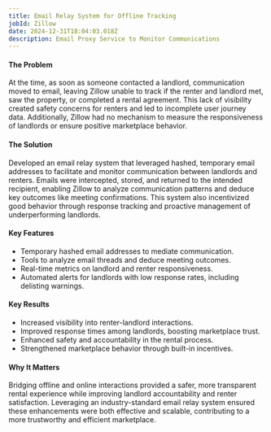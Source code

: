 ```yaml
---
title: Email Relay System for Offline Tracking
jobId: Zillow
date: 2024-12-31T18:04:03.018Z
description: Email Proxy Service to Monitor Communications
---
```

#### The Problem

At the time, as soon as someone contacted a landlord, communication moved to email, leaving Zillow unable to track if the renter and landlord met, saw the property, or completed a rental agreement. This lack of visibility created safety concerns for renters and led to incomplete user journey data. Additionally, Zillow had no mechanism to measure the responsiveness of landlords or ensure positive marketplace behavior.

#### The Solution

Developed an email relay system that leveraged hashed, temporary email addresses to facilitate and monitor communication between landlords and renters. Emails were intercepted, stored, and returned to the intended recipient, enabling Zillow to analyze communication patterns and deduce key outcomes like meeting confirmations. This system also incentivized good behavior through response tracking and proactive management of underperforming landlords.

#### Key Features

* Temporary hashed email addresses to mediate communication.
* Tools to analyze email threads and deduce meeting outcomes.
* Real-time metrics on landlord and renter responsiveness.
* Automated alerts for landlords with low response rates, including delisting warnings.

#### Key Results

* Increased visibility into renter-landlord interactions.
* Improved response times among landlords, boosting marketplace trust.
* Enhanced safety and accountability in the rental process.
* Strengthened marketplace behavior through built-in incentives.

#### Why It Matters

Bridging offline and online interactions provided a safer, more transparent rental experience while improving landlord accountability and renter satisfaction. Leveraging an industry-standard email relay system ensured these enhancements were both effective and scalable, contributing to a more trustworthy and efficient marketplace.